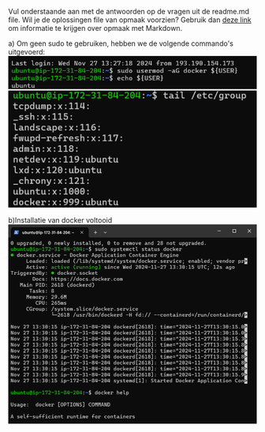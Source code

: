 Vul onderstaande aan met de antwoorden op de vragen uit de readme.md file. Wil je de oplossingen file van opmaak voorzien? Gebruik dan [deze link](https://github.com/adam-p/markdown-here/wiki/Markdown-Cheatsheet) om informatie te krijgen over
opmaak met Markdown.

a)
Om geen sudo te gebruiken, hebben we de volgende commando's uitgevoerd:
![usermod](Images/dockeruser.png)
![show group](Images/dockeruser2.png)

b)Installatie van docker voltooid
![docker](Images/InstallatieDocker.png)

